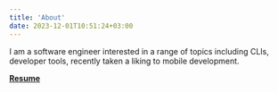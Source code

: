 ```yaml
---
title: 'About'
date: 2023-12-01T10:51:24+03:00
---
```

I am a software engineer interested in a range of topics including CLIs, developer tools, recently taken a liking to mobile development.

[**Resume**](https://drive.google.com/file/d/1snP6ZmpwfEY1mMS_XFzCg-YHvqeObC06/view?usp=drive_link)